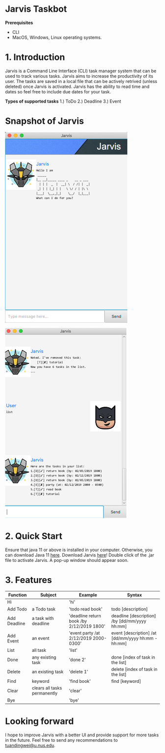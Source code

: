 # Jarvis Taskbot

**Prerequisites**

* CLI
* MacOS, Windows, Linux operating systems.

# 1. Introduction

Jarvis is a Command Line Interface (CLI) task manager system that can be used to track various tasks. Jarvis aims to increase the productivity of its user. The tasks are saved in a local file that can be actively retrived (unless deleted) once Jarvis is activated. Jarvis has the ability to read time and dates so feel free to include due dates for your task. 

**Types of supported tasks**
1.) ToDo 
2.) Deadline
3.) Event

# Snapshot of Jarvis

![Homepage of Jarvis](docs/Home.png)

![Working Jarvis](docs/UI.png)

# 2. Quick Start
Ensure that java 11 or above is installed in your computer. Otherwise, you can download Java 11 [here](https://www.oracle.com/technetwork/java/javase/downloads/jdk11-downloads-5066655.html).
Download Jarvis [here](https://github.com/tuandingwei/duke/releases/tag/v0.2)!
Double click of the .jar file to activate Jarvis. A pop-up window should appear soon. 

# 3. Features

Function | Subject | Example | Syntax | 
---------------|---------------|---------------|---------------
Hi | | 'hi' | 
Add Todo | a Todo task | 'todo read book' | todo [description]
Add Deadline | a task with deadline |'deadline return book /by 2/12/2019 1800' | deadline [description] /by [dd/mm/yyyy hh:mm]
Add Event | an event | 'event party /at 2/12/2019 2000-0300' | event [description] /at [dd/mm/yyyy hh:mm - hh:mm]
List | all task | 'list' |
Done | any existing task | 'done 2' | done [index of task in the list]
Delete | an existing task | 'delete 1' | delete [index of task in the list]
Find | keyword | 'find book' | find [keyword]
Clear | clears all tasks permanently | 'clear' | 
Bye | | 'bye' |

# Looking forward
I hope to improve Jarvis with a better UI and provide support for more tasks in the future. 
Feel free to send any recommendations to tuandingwei@u.nus.edu.

